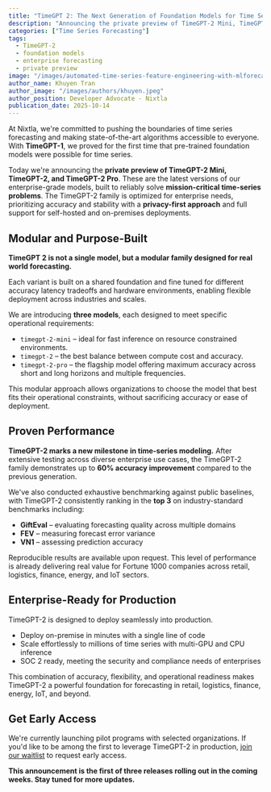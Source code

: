 ```yaml
---
title: "TimeGPT 2: The Next Generation of Foundation Models for Time Series Forecasting"
description: "Announcing the private preview of TimeGPT-2 Mini, TimeGPT-2, and TimeGPT-2 Pro—enterprise-grade foundation models with up to 60% accuracy improvement, built for mission-critical time series forecasting."
categories: ["Time Series Forecasting"]
tags:
  - TimeGPT-2
  - foundation models
  - enterprise forecasting
  - private preview
image: "/images/automated-time-series-feature-engineering-with-mlforecast/automated-feature-engineering-rolling-expanding-comparison.svg"
author_name: Khuyen Tran
author_image: "/images/authors/khuyen.jpeg"
author_position: Developer Advocate - Nixtla
publication_date: 2025-10-14
---
```


At Nixtla, we're committed to pushing the boundaries of time series forecasting and making state-of-the-art algorithms accessible to everyone. With **TimeGPT-1**, we proved for the first time that pre-trained foundation models were possible for time series.

Today we're announcing the **private preview of TimeGPT-2 Mini, TimeGPT-2, and TimeGPT-2 Pro**. These are the latest versions of our enterprise-grade models, built to reliably solve **mission-critical time-series problems**. The TimeGPT-2 family is optimized for enterprise needs, prioritizing accuracy and stability with a **privacy-first approach** and full support for self-hosted and on-premises deployments.

## Modular and Purpose-Built

**TimeGPT 2 is not a single model, but a modular family designed for real world forecasting.**

Each variant is built on a shared foundation and fine tuned for different accuracy latency tradeoffs and hardware environments, enabling flexible deployment across industries and scales.

We are introducing **three models**, each designed to meet specific operational requirements:

- `timegpt-2-mini` – ideal for fast inference on resource constrained environments.
- `timegpt-2` – the best balance between compute cost and accuracy.
- `timegpt-2-pro` – the flagship model offering maximum accuracy across short and long horizons and multiple frequencies.

This modular approach allows organizations to choose the model that best fits their operational constraints, without sacrificing accuracy or ease of deployment.

## Proven Performance

**TimeGPT-2 marks a new milestone in time-series modeling.** After extensive testing across diverse enterprise use cases, the TimeGPT-2 family demonstrates up to **60% accuracy improvement** compared to the previous generation.

We've also conducted exhaustive benchmarking against public baselines, with TimeGPT-2 consistently ranking in the **top 3** on industry-standard benchmarks including:

- **GiftEval** – evaluating forecasting quality across multiple domains
- **FEV** – measuring forecast error variance
- **VN1** – assessing prediction accuracy

Reproducible results are available upon request. This level of performance is already delivering real value for Fortune 1000 companies across retail, logistics, finance, energy, and IoT sectors.

## Enterprise-Ready for Production

TimeGPT-2 is designed to deploy seamlessly into production.

- Deploy on-premise in minutes with a single line of code
- Scale effortlessly to millions of time series with multi-GPU and CPU inference
- SOC 2 ready, meeting the security and compliance needs of enterprises

This combination of accuracy, flexibility, and operational readiness makes TimeGPT-2 a powerful foundation for forecasting in retail, logistics, finance, energy, IoT, and beyond.

## Get Early Access

We're currently launching pilot programs with selected organizations. If you'd like to be among the first to leverage TimeGPT-2 in production, [join our waitlist](https://www.nixtla.io/timegpt-2-waitlist) to request early access.

**This announcement is the first of three releases rolling out in the coming weeks. Stay tuned for more updates.**
